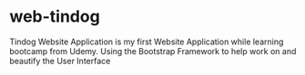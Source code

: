 # web-tindog
Tindog Website Application is my first Website Application while learning bootcamp from Udemy. Using the Bootstrap Framework to help work on and beautify the User Interface
